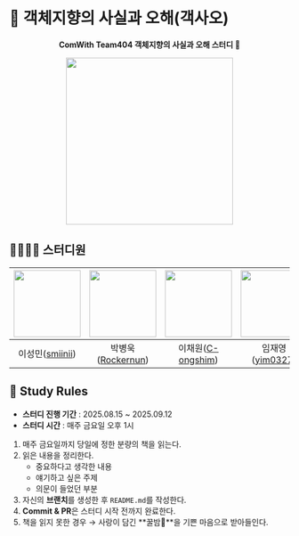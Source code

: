 # 📖 객체지향의 사실과 오해(객사오)

<p align="center">
  <strong>ComWith Team404 객체지향의 사실과 오해 스터디 👊</strong>
</p>

<p align="center">
  <img src="./images/9788998139766.jpg" width="300">
</p>

## 👩‍💻👨‍💻 스터디원

<div align="center">

| <img src="https://github.com/smiinii.png" width="120"> | <img src="https://github.com/Rockernun.png" width="120"> | <img src="https://github.com/C-ongshim.png" width="120"> | <img src="https://github.com/yim0327.png" width="120"> |
|:---:|:---:|:---:|:---:|
| 이성민([smiinii](https://github.com/smiinii)) | 박병욱([Rockernun](https://github.com/Rockernun)) | 이채원([C-ongshim](https://github.com/C-ongshim)) | 임재영([yim0327](https://github.com/yim0327)) |

</div>

## 📌 Study Rules

- **스터디 진행 기간** : 2025.08.15 ~ 2025.09.12
- **스터디 시간** : 매주 금요일 오후 1시

1. 매주 금요일까지 당일에 정한 분량의 책을 읽는다.  
2. 읽은 내용을 정리한다.  
   - 중요하다고 생각한 내용  
   - 얘기하고 싶은 주제  
   - 의문이 들었던 부분  
3. 자신의 **브랜치**를 생성한 후 `README.md`를 작성한다.  
4. **Commit & PR**은 스터디 시작 전까지 완료한다.  
5. 책을 읽지 못한 경우 → 사랑이 담긴 **꿀밤🍯**을 기쁜 마음으로 받아들인다.  
